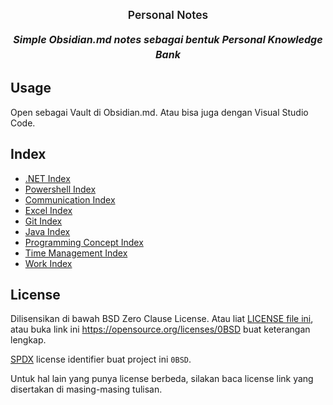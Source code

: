 <!--
SPDX-License-Identifier: 0BSD
-->

<p>
  <h1 style="text-align:center;font-size:1.25em;margin-top:24px;margin-bottom:16px;font-weight:600;line-height:1.25">Personal Notes</h1>
  <h5 style="text-align:center;font-size:16px;margin-top:0;margin-bottom:16px;line-height:1.5">Simple Obsidian.md notes sebagai bentuk Personal Knowledge Bank</h5>
</p>



## Usage

Open sebagai Vault di Obsidian.md. Atau bisa juga dengan Visual Studio Code.



## Index

<!--
```dataview
List From #Index
```
-->

- [.NET Index](All%20Things%20.NET/All%20Things%20.NET%20Index.md)
- [Powershell Index](Code%20Snippet/Powershell/Powershell%20Index.md)
- [Communication Index](Communication/Communication%20Index.md)
- [Excel Index](Excel/Excel%20Index.md)
- [Git Index](Git/Git%20Index.md)
- [Java Index](Java/Java%20Index.md)
- [Programming Concept Index](Concept/Concept%20Index.md)
- [Time Management Index](Time%20Management/Time%20Management%20Index.md)
- [Work Index](Work/Work%20Index.md)



## License

Dilisensikan di bawah BSD Zero Clause License. Atau liat [LICENSE file ini](LICENSE.md), atau buka link ini https://opensource.org/licenses/0BSD buat keterangan lengkap.

[SPDX](https://spdx.dev) license identifier buat project ini `0BSD`.

Untuk hal lain yang punya license berbeda, silakan baca license link yang disertakan di masing-masing tulisan.